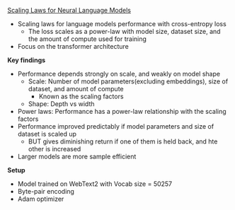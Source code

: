 [Scaling Laws for Neural Language Models](https://arxiv.org/pdf/2001.08361.pdf)

- Scaling laws for language models performance with cross-entropy loss
  - The loss scales as a power-law with model size, dataset size, and the amount of compute used for training 
- Focus on the transformer architecture

**Key findings**
- Performance depends strongly on scale, and weakly on model shape
  - Scale: Number of model parameters(excluding embeddings), size of dataset, and amount of compute
    - Known as the scaling factors
  - Shape: Depth vs width 
- Power laws: Performance has a power-law relationship with the scaling factors
- Performance improved predictably if model parameters and size of dataset is scaled up
  - BUT gives diminishing return if one of them is held back, and hte other is increased
- Larger models are more sample efficient

**Setup**
- Model trained on WebText2 with Vocab size = 50257
- Byte-pair encoding
- Adam optimizer
